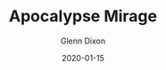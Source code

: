 ---
title: Apocalypse Mirage
author: Glenn Dixon
layout: layouts/post.njk
date: 2020-01-15
permalink: /apocalypse-mirage/
categories:
  - Uncategorized
tags:
  - draft
image: /img/
---